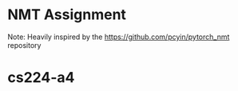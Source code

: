 # NMT Assignment
Note: Heavily inspired by the https://github.com/pcyin/pytorch_nmt repository
# cs224-a4
